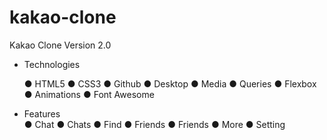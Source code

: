 # kakao-clone
 Kakao Clone Version 2.0

 - Technologies 

 
    ● HTML5 
    ● CSS3 
    ● Github 
    ● Desktop 
    ● Media 
    ● Queries 
    ● Flexbox 
    ● Animations 
    ● Font Awesome

 - Features  
    ● Chat 
    ● Chats 
    ● Find 
    ● Friends
    ● Friends 
    ● More
    ● Setting

 
